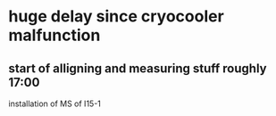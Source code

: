 # huge delay since cryocooler malfunction
## start of alligning and measuring stuff roughly 17:00


installation of MS of I15-1
